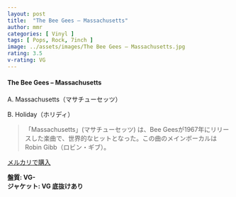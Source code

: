 ```yaml
---
layout: post
title:  "The Bee Gees – Massachusetts"
author: mmr
categories: [ Vinyl ]
tags: [ Pops, Rock, 7inch ]
image: ../assets/images/The Bee Gees – Massachusetts.jpg
rating: 3.5
v-rating: VG
---
```


#### The Bee Gees – Massachusetts

A. Massachusetts（マサチューセッツ）

B. Holiday（ホリディ）

> 「Massachusetts」(マサチューセッツ) は、Bee Geesが1967年にリリースした楽曲で、世界的なヒットとなった。この曲のメインボーカルはRobin Gibb（ロビン・ギブ）。

[メルカリで購入](https://jp.mercari.com/item/m78031442389)

<div class="mt-4 mb-4 d-flex align-items-center">
<strong class="mr-1">盤質: VG-</strong>
</div>
<div class="mt-4 mb-4 d-flex align-items-center">
<strong class="mr-1">ジャケット: VG 底抜けあり</strong>
</div>
